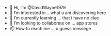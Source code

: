 - 👋 Hi, I’m @DavidWayne1979
- 👀 I’m interested in ...what u am discovering here 
- 🌱 I’m currently learning ... that i have no clue 
- 💞️ I’m looking to collaborate on ... app stores
- 📫 How to reach me ... u guess messege 

<!---
DavidWayne1979/DavidWayne1979 is a ✨ special ✨ repository because its `README.md` (this file) appears on your GitHub profile.
You can click the Preview link to take a look at your changes.
--->
